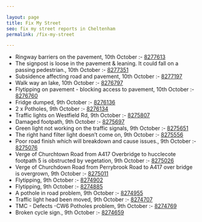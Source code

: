 ```yaml
---

layout: page
title: Fix My Street
seo: fix my street reports in Cheltenham
permalink: /fix-my-street

---
```


<!-- fix_marker starts -->

- Ringway barriers on the pavement, 10th October :- [8277613](https://www.fixmystreet.com/report/8277613)
- The signpost is loose in the pavement & leaning. It could fall on a passing pedestrian., 10th October :- [8277351](https://www.fixmystreet.com/report/8277351)
- Subsidence affecting road and pavement, 10th October :- [8277197](https://www.fixmystreet.com/report/8277197)
- Walk way an lake, 10th October :- [8276797](https://www.fixmystreet.com/report/8276797)
- Flytipping on pavement - blocking access to pavement, 10th October :- [8276760](https://www.fixmystreet.com/report/8276760)
- Fridge dumped, 9th October :- [8276136](https://www.fixmystreet.com/report/8276136)
- 2 x Potholes, 9th October :- [8276134](https://www.fixmystreet.com/report/8276134)
- Traffic lights on Westfield Rd, 9th October :- [8275807](https://www.fixmystreet.com/report/8275807)
- Damaged footpath, 9th October :- [8275697](https://www.fixmystreet.com/report/8275697)
- Green light not working on the traffic signals, 9th October :- [8275651](https://www.fixmystreet.com/report/8275651)
- The right hand filter light doesn’t come on, 9th October :- [8275556](https://www.fixmystreet.com/report/8275556)
- Poor road finish which will breakdown and cause issues., 9th October :- [8275076](https://www.fixmystreet.com/report/8275076)
- Verge of Churchtown Road from A417 Overbridge to hucclecote footpath 5 is obstructed by vegetation, 9th October :- [8275026](https://www.fixmystreet.com/report/8275026)
- Verge of Churchdown Road from Perrybrook Road to A417 over bridge is overgrown, 9th October :- [8275011](https://www.fixmystreet.com/report/8275011)
- Flytipping, 9th October :- [8274902](https://www.fixmystreet.com/report/8274902)
- Flytipping, 9th October :- [8274885](https://www.fixmystreet.com/report/8274885)
- A pothole in road problem, 9th October :- [8274955](https://www.fixmystreet.com/report/8274955)
- Traffic light head been moved, 9th October :- [8274707](https://www.fixmystreet.com/report/8274707)
- TMC - Defects -CW6 Potholes  problem, 9th October :- [8274769](https://www.fixmystreet.com/report/8274769)
- Broken cycle sign., 9th October :- [8274659](https://www.fixmystreet.com/report/8274659)

<!-- fix_marker ends -->